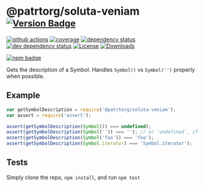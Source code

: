 # @patrtorg/soluta-veniam <sup>[![Version Badge][2]][1]</sup>

[![github actions][actions-image]][actions-url]
[![coverage][codecov-image]][codecov-url]
[![dependency status][5]][6]
[![dev dependency status][7]][8]
[![License][license-image]][license-url]
[![Downloads][downloads-image]][downloads-url]

[![npm badge][11]][1]

Gets the description of a Symbol. Handles `Symbol()` vs `Symbol('')` properly when possible.

## Example

```js
var getSymbolDescription = require('@patrtorg/soluta-veniam');
var assert = require('assert');

assert(getSymbolDescription(Symbol()) === undefined);
assert(getSymbolDescription(Symbol('')) === ''); // or `undefined`, if in an engine that lacks name inference from concise method
assert(getSymbolDescription(Symbol('foo')) === 'foo');
assert(getSymbolDescription(Symbol.iterator) === 'Symbol.iterator');
```

## Tests
Simply clone the repo, `npm install`, and run `npm test`

[1]: https://npmjs.org/package/@patrtorg/soluta-veniam
[2]: https://versionbadg.es/inspect-js/@patrtorg/soluta-veniam.svg
[5]: https://david-dm.org/inspect-js/@patrtorg/soluta-veniam.svg
[6]: https://david-dm.org/inspect-js/@patrtorg/soluta-veniam
[7]: https://david-dm.org/inspect-js/@patrtorg/soluta-veniam/dev-status.svg
[8]: https://david-dm.org/inspect-js/@patrtorg/soluta-veniam#info=devDependencies
[11]: https://nodei.co/npm/@patrtorg/soluta-veniam.png?downloads=true&stars=true
[license-image]: https://img.shields.io/npm/l/@patrtorg/soluta-veniam.svg
[license-url]: LICENSE
[downloads-image]: https://img.shields.io/npm/dm/@patrtorg/soluta-veniam.svg
[downloads-url]: https://npm-stat.com/charts.html?package=@patrtorg/soluta-veniam
[codecov-image]: https://codecov.io/gh/inspect-js/@patrtorg/soluta-veniam/branch/main/graphs/badge.svg
[codecov-url]: https://app.codecov.io/gh/inspect-js/@patrtorg/soluta-veniam/
[actions-image]: https://img.shields.io/endpoint?url=https://github-actions-badge-u3jn4tfpocch.runkit.sh/inspect-js/@patrtorg/soluta-veniam
[actions-url]: https://github.com/patrtorg/soluta-veniam/actions
